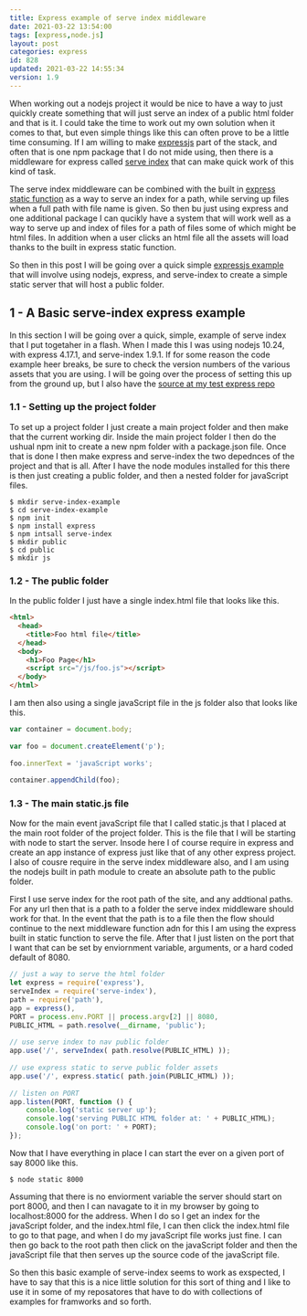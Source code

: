 ```yaml
---
title: Express example of serve index middleware
date: 2021-03-22 13:54:00
tags: [express,node.js]
layout: post
categories: express
id: 828
updated: 2021-03-22 14:55:34
version: 1.9
---
```


When working out a nodejs project it would be nice to have a way to just quickly create something that will just serve an index of a public html folder and that is it. I could take the time to work out my own solution when it comes to that, but even simple things like this can often prove to be a little time consuming. If I am willing to make [expressjs](https://expressjs.com/) part of the stack, and often that is one npm package that I do not mide using, then there is a middleware for express called [serve index](https://www.npmjs.com/package/serve-index) that can make quick work of this kind of task.

The serve index middleware can be combined with the built in [express static function](https://expressjs.com/en/starter/static-files.html) as a way to serve an index for a path, while serving up files when a full path with file name is given. So then bu just using express and one additional package I can qucikly have a system that will work well as a way to serve up and index of files for a path of files some of which might be html files. In addition when a user clicks an html file all the assets will load thanks to the built in express static function.

So then in this post I will be going over a quick simple [expressjs example](/2019/04/30/express-example) that will involve using nodejs, express, and serve-index to create a simple static server that will host a public folder.

<!-- more -->

## 1 - A Basic serve-index express example

In this section I will be going over a quick, simple, example of serve index that I put togetaher in a flash. When I made this I was using nodejs 10.24, with express 4.17.1, and serve-index 1.9.1. If for some reason the code example heer breaks, be sure to check the version numbers of the various assets that you are using. I will be going over the process of setting this up from the ground up, but I also have the [source at my test express repo](https://github.com/dustinpfister/test_express/tree/master/demos/express-example-serve-index)

### 1.1 - Setting up the project folder

To set up a project folder I just create a main project folder and then make that the current working dir. Inside the main project folder I then do the ushual npm init to create a new npm folder with a package.json file. Once that is done I then make express and serve-index the two depednces of the project and that is all. After I have the node modules installed for this there is then just creating a public folder, and then a nested folder for javaScript files.

```
$ mkdir serve-index-example
$ cd serve-index-example
$ npm init
$ npm install express
$ npm intsall serve-index
$ mkdir public
$ cd public
$ mkdir js
```

### 1.2 - The public folder

In the public folder I just have a single index.html file that looks like this.

```html
<html>
  <head>
    <title>Foo html file</title>
  </head>
  <body>
    <h1>Foo Page</h1>
    <script src="/js/foo.js"></script>
  </body>
</html>
```

I am then also using a single javaScript file in the js folder also that looks like this.

```js
var container = document.body;
 
var foo = document.createElement('p');
 
foo.innerText = 'javaScript works';
 
container.appendChild(foo);
```

### 1.3 - The main static.js file

Now for the main event javaScript file that I called static.js that I placed at the main root folder of the project folder. This is the file that I will be starting with node to start the server. Insode here I of course require in express and create an app instance of express just like that of any other express project. I also of cousre require in the serve index middleware also, and I am using the nodejs built in path module to create an absolute path to the public folder.

First I use serve index for the root path of the site, and any addtional paths. For any url then that is a path to a folder the serve index middleware should work for that. In the event that the path is to a file then the flow should continue to the next middleware function adn for this I am using the express built in static function to serve the file. After that I just listen on the port that I want that can be set by enviornment variable, arguments, or a hard coded default of 8080.

```js
// just a way to serve the html folder
let express = require('express'),
serveIndex = require('serve-index'),
path = require('path'),
app = express(),
PORT = process.env.PORT || process.argv[2] || 8080,
PUBLIC_HTML = path.resolve(__dirname, 'public');
 
// use serve index to nav public folder
app.use('/', serveIndex( path.resolve(PUBLIC_HTML) ));
 
// use express static to serve public folder assets
app.use('/', express.static( path.join(PUBLIC_HTML) ));
 
// listen on PORT
app.listen(PORT, function () {
    console.log('static server up');
    console.log('serving PUBLIC HTML folder at: ' + PUBLIC_HTML);
    console.log('on port: ' + PORT);
});
```

Now that I have everything in place I can start the ever on a given port of say 8000 like this.

```
$ node static 8000
```

Assuming that there is no enviorment variable the server should start on port 8000, and then I can navagate to it in my browser by going to localhost:8000 for the address. When I do so I get an index for the javaScript folder, and the index.html file, I can then click the index.html file to go to that page, and when I do my javaScript file works just fine. I can then go back to the root path then click on the javaScript folder and then the javaScript file that then serves up the source code of the javaScript file.

So then this basic example of serve-index seems to work as exspected, I have to say that this is a nice little solution for this sort of thing and I like to use it in some of my reposatores that have to do with collections of examples for framworks and so forth.



